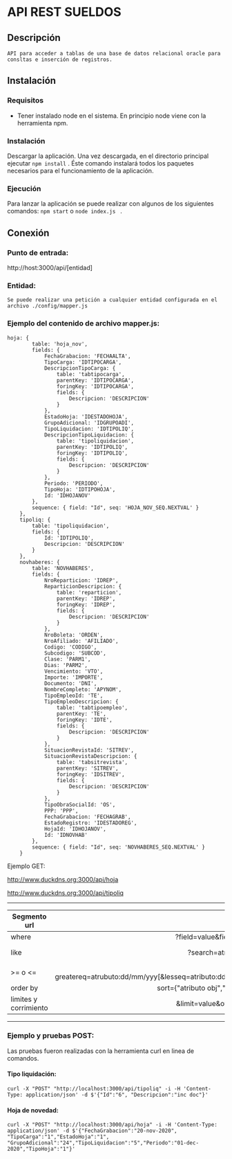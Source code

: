 # API REST SUELDOS ##

## Descripción
    
    API para acceder a tablas de una base de datos relacional oracle para consltas e inserción de registros.

## Instalación
### Requisitos
- Tener instalado node en el sistema. En principio node viene con la herramienta npm.

### Instalación
Descargar la aplicación. Una vez descargada, en el directorio principal ejecutar ```npm install``` . Éste comando instalará todos los paquetes necesarios para el funcionamiento de la aplicación.

### Ejecución
Para lanzar la aplicación se puede realizar con algunos de los siguientes comandos: 
```npm start``` o ```node index.js ``` .

## Conexión

### Punto de entrada:
http://host:3000/api/[entidad]

### Entidad:

    Se puede realizar una petición a cualquier entidad configurada en el archivo ./config/mapper.js

### Ejemplo del contenido de archivo mapper.js:

```
hoja: {
        table: 'hoja_nov',
        fields: {
            FechaGrabacion: 'FECHAALTA',
            TipoCarga: 'IDTIPOCARGA',
            DescripcionTipoCarga: {
                table: 'tabtipocarga',
                parentKey: 'IDTIPOCARGA',
                foringKey: 'IDTIPOCARGA',
                fields: {
                    Descripcion: 'DESCRIPCION'
                }
            },
            EstadoHoja: 'IDESTADOHOJA',
            GrupoAdicional: 'IDGRUPOADI',
            TipoLiquidacion: 'IDTIPOLIQ',
            DescripcionTipoLiquidacion: {
                table: 'tipoliquidacion',
                parentKey: 'IDTIPOLIQ',
                foringKey: 'IDTIPOLIQ',
                fields: {
                    Descripcion: 'DESCRIPCION'
                }
            },
            Periodo: 'PERIODO',
            TipoHoja: 'IDTIPOHOJA',
            Id: 'IDHOJANOV'
        },
        sequence: { field: "Id", seq: 'HOJA_NOV_SEQ.NEXTVAL' }
    },
    tipoliq: {
        table: 'tipoliquidacion',
        fields: {
            Id: 'IDTIPOLIQ',
            Descripcion: 'DESCRIPCION'
        }
    },
    novhaberes: {
        table: 'NOVHABERES',
        fields: {
            NroReparticion: 'IDREP',
            ReparticionDescripcion: {
                table: 'reparticion',
                parentKey: 'IDREP',
                foringKey: 'IDREP',
                fields: {
                    Descripcion: 'DESCRIPCION'
                }
            },
            NroBoleta: 'ORDEN',
            NroAfiliado: 'AFILIADO',
            Codigo: 'CODIGO',
            Subcodigo: 'SUBCOD',
            Clase: 'PARM1',
            Dias: 'PARM2',
            Vencimiento: 'VTO',
            Importe: 'IMPORTE',
            Documento: 'DNI',
            NombreCompleto: 'APYNOM',
            TipoEmpleoId: 'TE',
            TipoEmpleoDescripcion: {
                table: 'tabtipoempleo',
                parentKey: 'TE',
                foringKey: 'IDTE',
                fields: {
                    Descripcion: 'DESCRIPCION'
                }
            },
            SituacionRevistaId: 'SITREV',
            SituacionRevistaDescripcion: {
                table: 'tabsitrevista',
                parentKey: 'SITREV',
                foringKey: 'IDSITREV',
                fields: {
                    Descripcion: 'DESCRIPCION'
                }
            },
            TipoObraSocialId: 'OS',
            PPP: 'PPP',
            FechaGrabacion: 'FECHAGRAB',
            EstadoRegistro: 'IDESTADOREG',
            HojaId: 'IDHOJANOV',
            Id: 'IDNOVHAB'
        },
        sequence: { field: "Id", seq: 'NOVHABERES_SEQ.NEXTVAL' }
    }
```

Ejemplo GET:

http://www.duckdns.org:3000/api/hoja

http://www.duckdns.org:3000/api/tipoliq

---

| Segmento url |Sintaxis|Observación|
| --- |---:| ---:|
| where |?field=value&field=value...| Se puede agregar n condiciones|
| like   | ?search=atributo:texto| Ejemplo: http://localhost:3000/api/persona?search=ApellidoYNombre:FER&limit=5|
| >= o <= | ?greatereq=atrubuto:dd/mm/yyy[&lesseq=atributo:dd/mm/yyyy]| Ejemplo: ?greatereq=Periodo:01/06/2020&lesseq=Periodo:01/11/2020|
|order by | sort={"atributo obj","asc/desc"} |
| limites y corrimiento |&limit=value&offset=value | limit obligatorio, offset opcional |

---


### Ejemplo y pruebas POST:
Las pruebas fueron realizadas con la herramienta curl en linea de comandos.

#### Tipo liquidación:

` curl -X "POST" "http://localhost:3000/api/tipoliq" -i -H 'Content-Type: application/json' -d $'{"Id":"6", "Descripcion":"inc doc"}' `

#### Hoja de novedad:

` curl -X "POST" "http://localhost:3000/api/hoja" -i -H 'Content-Type: application/json' -d $'{"FechaGrabacion":"20-nov-2020", "TipoCarga":"1","EstadoHoja":"1", "GrupoAdicional":"24","TipoLiquidacion":"5","Periodo":"01-dec-2020","TipoHoja":"1"}' `
